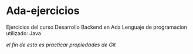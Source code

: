 # Ada-ejercicios
Ejercicios del curso Desarrollo Backend en Ada 
Lenguaje de programacion utilizado: Java


*el fin de esto es practicar propiedades de Git*
